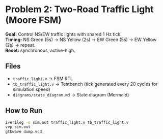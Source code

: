 # Problem 2: Two-Road Traffic Light (Moore FSM)

**Goal:** Control NS/EW traffic lights with shared 1 Hz tick.  
**Timing:** NS Green (5s) → NS Yellow (2s) → EW Green (5s) → EW Yellow (2s) → repeat.  
**Reset:** synchronous, active-high.

## Files
- `traffic_light.v` → FSM RTL
- `tb_traffic_light.v` → Testbench (tick generated every 20 cycles for simulation speed)
- `diagrams/state_diagram.md` → State diagram (Mermaid)

## How to Run
```bash
iverilog -o sim.out traffic_light.v tb_traffic_light.v
vvp sim.out
gtkwave dump.vcd
